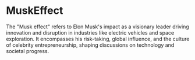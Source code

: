 # MuskEffect
 The "Musk effect" refers to Elon Musk's impact as a visionary leader driving innovation and disruption in industries like electric vehicles and space exploration. It encompasses his risk-taking, global influence, and the culture of celebrity entrepreneurship, shaping discussions on technology and societal progress.
